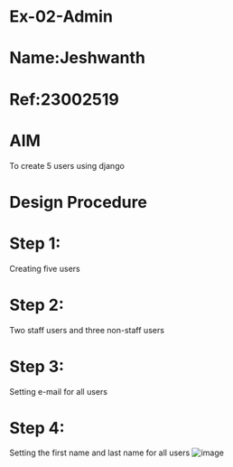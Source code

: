 # Ex-02-Admin
# Name:Jeshwanth
# Ref:23002519


# AIM
To create 5 users using django

# Design Procedure
# Step 1:
Creating five users

# Step 2:
Two staff users and three non-staff users

# Step 3:
Setting e-mail for all users

# Step 4:
Setting the first name and last name for all users
![image](https://github.com/Jeshwanthkumarpayyavula/ODD2023-WT-Ex-02-Admin/assets/145742402/529163c3-18fa-4a5d-983d-938defa131c6)
